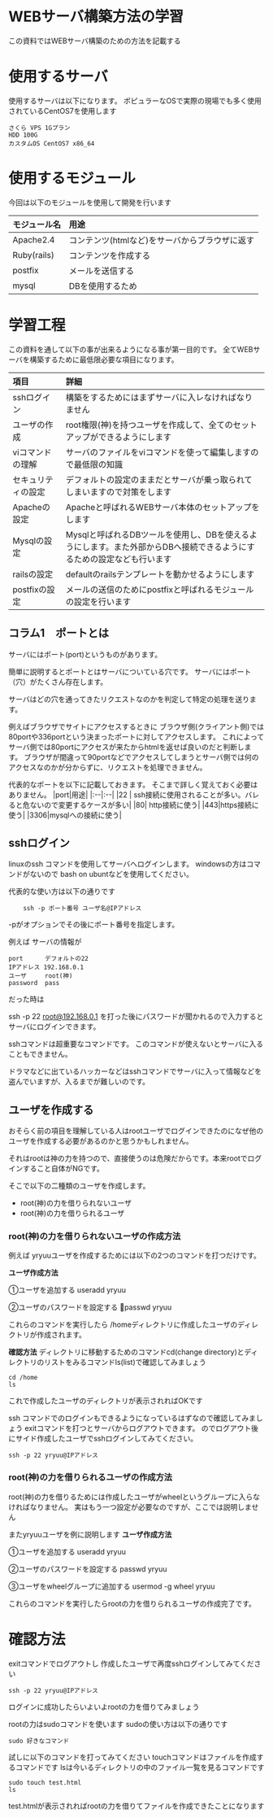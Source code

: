 # WEBサーバ構築方法の学習

この資料ではWEBサーバ構築のための方法を記載する

# 使用するサーバ
使用するサーバは以下になります。
ポピュラーなOSで実際の現場でも多く使用されているCentOS7を使用します

```
さくら VPS 1Gプラン
HDD 100G
カスタムOS CentOS7 x86_64
```

# 使用するモジュール
今回は以下のモジュールを使用して開発を行います

| モジュール名 | 用途 |
|:----|:----|
|Apache2.4|コンテンツ(htmlなど)をサーバからブラウザに返す|
|Ruby(rails)|コンテンツを作成する|
|postfix|メールを送信する|
|mysql|DBを使用するため|

# 学習工程

この資料を通して以下の事が出来るようになる事が第一目的です。
全てWEBサーバを構築するために最低限必要な項目になります。

|項目|詳細|
|:--|:--|
|sshログイン|構築をするためにはまずサーバに入レなければなりません|
|ユーザの作成|root権限(神)を持つユーザを作成して、全てのセットアップができるようにします|
|viコマンドの理解|サーバのファイルをviコマンドを使って編集しますので最低限の知識|
|セキュリティの設定| デフォルトの設定のままだとサーバが乗っ取られてしまいますので対策をします|
|Apacheの設定|Apacheと呼ばれるWEBサーバ本体のセットアップをします|
|Mysqlの設定|Mysqlと呼ばれるDBツールを使用し、DBを使えるようにします。また外部からDBへ接続できるようにするための設定なども行います|
|railsの設定|defaultのrailsテンプレートを動かせるようにします|
|postfixの設定|メールの送信のためにpostfixと呼ばれるモジュールの設定を行います|

## コラム1　ポートとは

サーバにはポート(port)というものがあります。

簡単に説明するとポートとはサーバについている穴です。
サーバにはポート（穴）がたくさん存在します。

サーバはどの穴を通ってきたリクエストなのかを判定して特定の処理を送ります。

例えばブラウザでサイトにアクセスするときに
ブラウザ側(クライアント側)では80portや336portという決まったポートに対してアクセスします。
これによってサーバ側では80portにアクセスが来たからhtmlを返せば良いのだと判断します。
ブラウザが間違って90portなどでアクセスしてしまうとサーバ側では何のアクセスなのかが分からずに、リクエストを処理できません。

代表的なポートを以下に記載しておきます。
そこまで詳しく覚えておく必要はありません。
|port|用途|
|:--|:--|
|22 | ssh接続に使用されることが多い。バレると危ないので変更するケースが多い|
|80| http接続に使う|
|443|https接続に使う|
|3306|mysqlへの接続に使う|


## sshログイン
linuxのssh コマンドを使用してサーバへログインします。
windowsの方はコマンドがないので
bash on ubuntなどを使用してください。

代表的な使い方は以下の通りです
```
    ssh -p ポート番号 ユーザ名@IPアドレス
```
-pがオプションでその後にポート番号を指定します。


例えば サーバの情報が
```
port      デフォルトの22
IPアドレス 192.168.0.1
ユーザ     root(神)
password  pass
```
だった時は

ssh -p 22 root@192.168.0.1
を打った後にパスワードが聞かれるので入力するとサーバにログインできます。


sshコマンドは超重要なコマンドです。
このコマンドが使えないとサーバに入ることもできません。

ドラマなどに出ているハッカーなどはsshコマンドでサーバに入って情報などを盗んでいますが、入るまでが難しいのです。

## ユーザを作成する
おそらく前の項目を理解している人はrootユーザでログインできたのになぜ他のユーザを作成する必要があるのかと思うかもしれません。

それはrootは神の力を持つので、直接使うのは危険だからです。本来rootでログインすること自体がNGです。

そこで以下の二種類のユーザを作成します。
* root(神)の力を借りられないユーザ
* root(神)の力を借りられるユーザ


### root(神)の力を借りられないユーザの作成方法
例えば yryuuユーザを作成するためには以下の2つのコマンドを打つだけです。

**ユーザ作成方法**

①ユーザを追加する
useradd yryuu

②ユーザのパスワードを設定する
passwd yryuu

これらのコマンドを実行したら
/homeディレクトリに作成したユーザのディレクトリが作成されます。

**確認方法**
ディレクトリに移動するためのコマンドcd(change directory)とディレクトリのリストをみるコマンドls(list)で確認してみましょう

```
cd /home
ls

```
これで作成したユーザのディレクトリが表示されればOKです

ssh コマンドでのログインもできるようになっているはずなので確認してみましょう
exitコマンドを打つとサーバからログアウトできます。
のでログアウト後にサイド作成したユーザでsshログインしてみてください。

```
ssh -p 22 yryuu@IPアドレス
```

### root(神)の力を借りられるユーザの作成方法
root(神)の力を借りるためには作成したユーザがwheelというグループに入らなければなりません。
実はもう一つ設定が必要なのですが、ここでは説明しません

またyryuuユーザを例に説明します
**ユーザ作成方法**

①ユーザを追加する
useradd yryuu

②ユーザのパスワードを設定する
passwd yryuu

③ユーザをwheelグループに追加する
usermod -g wheel yryuu

これらのコマンドを実行したらrootの力を借りられるユーザの作成完了です。

# 確認方法
exitコマンドでログアウトし
作成したユーザで再度sshログインしてみてください

```
ssh -p 22 yryuu@IPアドレス
```

ログインに成功したらいよいよrootの力を借りてみましょう

rootの力はsudoコマンドを使います
sudoの使い方は以下の通りです

```
sudo 好きなコマンド
```

試しに以下のコマンドを打ってみてください
touchコマンドはファイルを作成するコマンドです
lsは今いるディレクトリの中のファイル一覧を見るコマンドです
```
sudo touch test.html
ls
```

test.htmlが表示されればrootの力を借りてファイルを作成できたことになります

